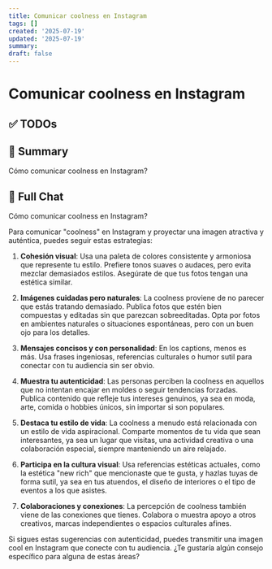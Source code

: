 ```yaml
---
title: Comunicar coolness en Instagram
tags: []
created: '2025-07-19'
updated: '2025-07-19'
summary:
draft: false
---
```


# Comunicar coolness en Instagram

## ✅ TODOs


## 📌 Summary
Cómo comunicar coolness en Instagram?

## 🧠 Full Chat


Cómo comunicar coolness en Instagram?



Para comunicar "coolness" en Instagram y proyectar una imagen atractiva y auténtica, puedes seguir estas estrategias:

1. **Cohesión visual**: Usa una paleta de colores consistente y armoniosa que represente tu estilo. Prefiere tonos suaves o audaces, pero evita mezclar demasiados estilos. Asegúrate de que tus fotos tengan una estética similar.

2. **Imágenes cuidadas pero naturales**: La coolness proviene de no parecer que estás tratando demasiado. Publica fotos que estén bien compuestas y editadas sin que parezcan sobreeditadas. Opta por fotos en ambientes naturales o situaciones espontáneas, pero con un buen ojo para los detalles.

3. **Mensajes concisos y con personalidad**: En los captions, menos es más. Usa frases ingeniosas, referencias culturales o humor sutil para conectar con tu audiencia sin ser obvio.

4. **Muestra tu autenticidad**: Las personas perciben la coolness en aquellos que no intentan encajar en moldes o seguir tendencias forzadas. Publica contenido que refleje tus intereses genuinos, ya sea en moda, arte, comida o hobbies únicos, sin importar si son populares.

5. **Destaca tu estilo de vida**: La coolness a menudo está relacionada con un estilo de vida aspiracional. Comparte momentos de tu vida que sean interesantes, ya sea un lugar que visitas, una actividad creativa o una colaboración especial, siempre manteniendo un aire relajado.

6. **Participa en la cultura visual**: Usa referencias estéticas actuales, como la estética "new rich" que mencionaste que te gusta, y hazlas tuyas de forma sutil, ya sea en tus atuendos, el diseño de interiores o el tipo de eventos a los que asistes.

7. **Colaboraciones y conexiones**: La percepción de coolness también viene de las conexiones que tienes. Colabora o muestra apoyo a otros creativos, marcas independientes o espacios culturales afines.

Si sigues estas sugerencias con autenticidad, puedes transmitir una imagen cool en Instagram que conecte con tu audiencia. ¿Te gustaría algún consejo específico para alguna de estas áreas?
